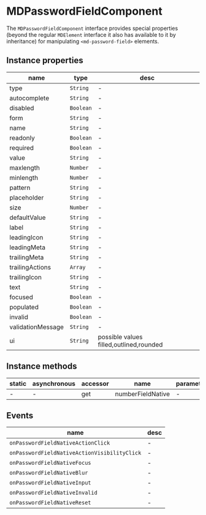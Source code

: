 # MDPasswordFieldComponent

The `MDPasswordFieldComponent` interface provides special properties (beyond the regular `MDElement` interface it also has available to it by inheritance) for manipulating `<md-password-field>` elements.

## Instance properties

| name              | type      | desc                                    |
| ----------------- | --------- | --------------------------------------- |
| type              | `String`  | -                                       |
| autocomplete      | `String`  | -                                       |
| disabled          | `Boolean` | -                                       |
| form              | `String`  | -                                       |
| name              | `String`  | -                                       |
| readonly          | `Boolean` | -                                       |
| required          | `Boolean` | -                                       |
| value             | `String`  | -                                       |
| maxlength         | `Number`  | -                                       |
| minlength         | `Number`  | -                                       |
| pattern           | `String`  | -                                       |
| placeholder       | `String`  | -                                       |
| size              | `Number`  | -                                       |
| defaultValue      | `String`  | -                                       |
| label             | `String`  | -                                       |
| leadingIcon       | `String`  | -                                       |
| leadingMeta       | `String`  | -                                       |
| trailingMeta      | `String`  | -                                       |
| trailingActions   | `Array`   | -                                       |
| trailingIcon      | `String`  | -                                       |
| text              | `String`  | -                                       |
| focused           | `Boolean` | -                                       |
| populated         | `Boolean` | -                                       |
| invalid           | `Boolean` | -                                       |
| validationMessage | `String`  | -                                       |
| ui                | `String`  | possible values filled,outlined,rounded |

## Instance methods

| static | asynchronous | accessor | name              | parameters |
| ------ | ------------ | -------- | ----------------- | ---------- |
| -      | -            | get      | numberFieldNative | -          |

## Events

| name                                         | desc |
| -------------------------------------------- | ---- |
| `onPasswordFieldNativeActionClick`           | -    |
| `onPasswordFieldNativeActionVisibilityClick` | -    |
| `onPasswordFieldNativeFocus`                 | -    |
| `onPasswordFieldNativeBlur`                  | -    |
| `onPasswordFieldNativeInput`                 | -    |
| `onPasswordFieldNativeInvalid`               | -    |
| `onPasswordFieldNativeReset`                 | -    |
